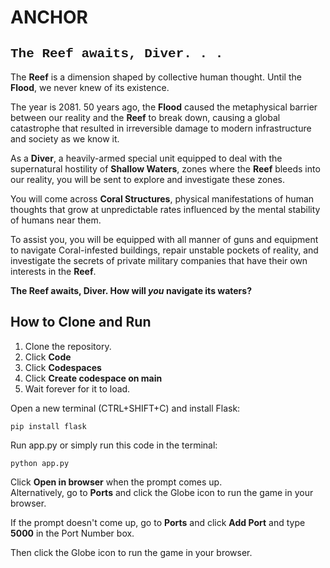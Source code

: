 # ANCHOR
<span style="font-family: 'Courier New', monospace;">

## The Reef awaits, Diver. . .
</span>

The **Reef** is a dimension shaped by collective human thought. Until the **Flood**, we never knew of its existence.

The year is 2081. 50 years ago, the **Flood** caused the metaphysical barrier between our reality and the **Reef** to break down, causing a global catastrophe that resulted in irreversible damage to modern infrastructure and society as we know it.

As a **Diver**, a heavily-armed special unit equipped to deal with the supernatural hostility of **Shallow Waters**, zones where the **Reef** bleeds into our reality, you will be sent to explore and investigate these zones.

You will come across **Coral Structures**, physical manifestations of human thoughts that grow at unpredictable rates influenced by the mental stability of humans near them.

To assist you, you will be equipped with all manner of guns and equipment to navigate Coral-infested buildings, repair unstable pockets of reality, and investigate the secrets of private military companies that have their own interests in the **Reef**.

**The Reef awaits, Diver. How will *you* navigate its waters?**

## How to Clone and Run

1. Clone the repository.
2. Click **Code**
3. Click **Codespaces**
3. Click **Create codespace on main**
5. Wait forever for it to load.

Open a new terminal (CTRL+SHIFT+C) and install Flask:
```
pip install flask
```

Run app.py or simply run this code in the terminal:
```
python app.py
```
Click **Open in browser** when the prompt comes up.\
Alternatively, go to **Ports** and click the Globe icon to run the game in your browser.

If the prompt doesn't come up, go to **Ports** and click **Add Port** and type **5000** in the Port Number box.

Then click the Globe icon to run the game in your browser.
